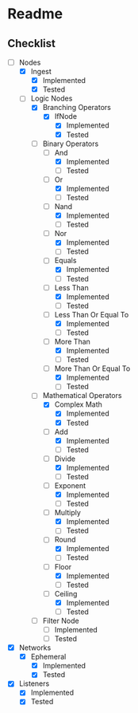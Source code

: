 # Readme


## Checklist

- [ ] Nodes
    - [x] Ingest
        - [x] Implemented
        - [x] Tested
    - [ ] Logic Nodes
        - [x] Branching Operators
            - [x] IfNode
                - [x] Implemented
                - [x] Tested
        - [ ] Binary Operators
            - [ ] And
                - [x] Implemented
                - [ ] Tested
            - [ ] Or
                - [x] Implemented
                - [ ] Tested
            - [ ] Nand
                - [x] Implemented
                - [ ] Tested
            - [ ] Nor
                - [x] Implemented
                - [ ] Tested
            - [ ] Equals
                - [x] Implemented
                - [ ] Tested
            - [ ] Less Than
                - [x] Implemented
                - [ ] Tested
            - [ ] Less Than Or Equal To
                - [x] Implemented
                - [ ] Tested
            - [ ] More Than
                - [x] Implemented
                - [ ] Tested
            - [ ] More Than Or Equal To
                - [x] Implemented
                - [ ] Tested
        - [ ] Mathematical Operators
            - [x] Complex Math
                - [x] Implemented
                - [x] Tested
            - [ ] Add
                - [x] Implemented
                - [ ] Tested
            - [ ] Divide
                - [x] Implemented
                - [ ] Tested
            - [ ] Exponent
                - [x] Implemented
                - [ ] Tested
            - [ ] Multiply
                - [x] Implemented
                - [ ] Tested
            - [ ] Round
                - [x] Implemented
                - [ ] Tested
            - [ ] Floor
                - [x] Implemented
                - [ ] Tested
            - [ ] Ceiling
                - [x] Implemented
                - [ ] Tested
        - [ ] Filter Node
            - [ ] Implemented
            - [ ] Tested
- [x] Networks
    - [x] Ephemeral
        - [x] Implemented
        - [x] Tested
- [x] Listeners
    - [x] Implemented
    - [x] Tested